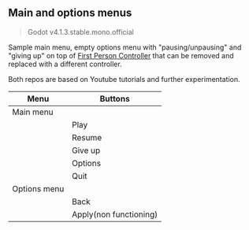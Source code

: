 ## Main and options menus
> Godot v4.1.3.stable.mono.official

Sample main menu, empty options menu
with "pausing/unpausing" and "giving up"
on top of [First Person Controller](https://github.com/Graunder/Godot_FirstPersonController) that 
can be removed and replaced with a different controller. 

Both repos are based on Youtube tutorials and further experimentation.

| Menu | Buttons |
| --- | --- |
| Main menu | |
| | Play |
| | Resume |
| | Give up |
| | Options |
| | Quit |
| Options menu | |
| | Back |
| | Apply(non functioning) |
